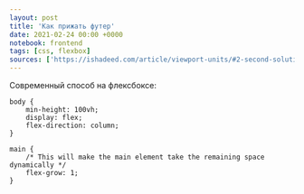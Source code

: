 ```yaml
---
layout: post
title: 'Как прижать футер'
date: 2021-02-24 00:00 +0000
notebook: frontend
tags: [css, flexbox]
sources: ['https://ishadeed.com/article/viewport-units/#2-second-solution-flexbox-and-viewport-units-recommended']
---
```

Современный способ на флексбоксе:
```
body {
    min-height: 100vh;
    display: flex;
    flex-direction: column;
}

main {
    /* This will make the main element take the remaining space dynamically */
    flex-grow: 1;
}
```